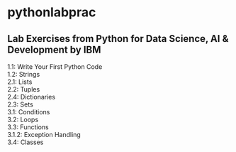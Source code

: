 # pythonlabprac

## Lab Exercises from Python for Data Science, AI & Development by IBM

1.1: Write Your First Python Code<br>
1.2: Strings<br>
2.1: Lists<br>
2.2: Tuples<br>
2.4: Dictionaries<br>
2.3: Sets<br>
3.1: Conditions<br>
3.2: Loops<br>
3.3: Functions<br>
3.1.2: Exception Handling<br>
3.4: Classes<br>
